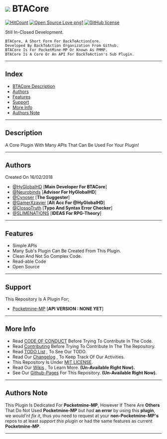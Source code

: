 # [![](https://avatars0.githubusercontent.com/u/34904027?s=70&v=4)](https://github.com/BackToAction) BTACore

[![HitCount](http://hits.dwyl.io/BackToAction/BTACore.svg)](http://hits.dwyl.io/BackToAction/BTACore) [![Open Source Love png1](https://badges.frapsoft.com/os/v1/open-source.png?v=103)](https://github.com/BackToAction/BTACore/) [![GitHub license](https://img.shields.io/github/license/Naereen/StrapDown.js.svg)](https://github.com/BackToAction/BTACore/blob/master/LICENSE)

Still In-Closed Development.
````
BTACore, A Short Form For BackToActionCore.
Developed By BackToAction Organization From Github.
BTACore Is For PocketMine-MP Or Known As PMMP.
BTACore Is A Core Or An API For BackToAction's Sub Plugin.
````

---

## Index
- [BTACore Description](#description)
- [Authors](#authors)
- [Features](#features)
- [Support](#support)
- [More Info](#more-info)
- [Authors Note](#authors-note)

---

## Description
A Core Plugin With Many APIs That Can Be Used For Your Plugin!

---

## Authors
Created On 16/02/2018
- [@HyGlobalHD](https://github.com/HyGlobalHD) [**Main Developer For BTACore**]
- [@Neurobinds](https://github.com/Neurobinds) [**Advisor For HyGlobalHD**]
- [@Cynoser](https://github.com/Cynoser) [**The Suggester**]
- [@GamerXzavier](https://github.com/GamerXzavier) [**Alt Acc For @HyGlobalHD**]
- [@ClossoTruth](https://github.com/ClossoTruth) [**Typo And Syntax Error Checker**]
- [@SLIMENATIONS](https://github.com/SLIMENATIONS) [**IDEAS For RPG-Theory**]

---

## Features
- Simple APIs
- Many Sub's Plugin Can Be Created From This Plugin.
- Clean And Not So Complex Code.
- Read-able Code
- Open Source

---

## Support
This Repository Is A Plugin For;
- [Pocketmine-MP](https://github.com/pmmp/Pocketmine-MP) [**API VERSION : NONE YET**]

---

## More Info
- Read [CODE OF CONDUCT](https://github.com/BackToAction/BTACore/blob/master/CODE_OF_CONDUCT.md) Before Trying To Contribute In The Code.
- Read [Contributing](https://github.com/BackToAction/BTACore/blob/master/CONTRIBUTING.md) Before Trying To Contribute In The The Repository.
- Read [TODO List](https://github.com/BackToAction/BTACore/blob/master/TODO) , To See Our TODO.
- Read Our [Changelog](https://github.com/BackToAction/BTACore/blob/master/ChangeLog.md) , To Keep Track Of Our Activities.
- This Repository Is Under [MIT LICENSE](https://github.com/BackToAction/BTACore/blob/master/LICENSE).
- Read Our [Wikis]() , To Learn More. __(Un-Available Right Now).__
- See Our [Github-Pages]() For This Repository. __(Un-Available Right Now).__

---

## Authors Note
This Plugin Is Dedicated For **Pocketmine-MP**, However If There Are **Others** That Do Not Used **Pocketmine-MP** but *had* **an error** by using this **plugin**, we *would'nt fix it*, thus you need to request at your **non-Pocketmine-MP's** repos to at least *support this plugin* or had the same features as current **Pocketmine-MP**.

---
